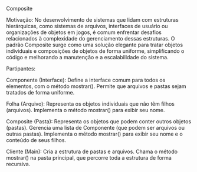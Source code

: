 Composite

Motivação: 
No desenvolvimento de sistemas que lidam com estruturas hierárquicas, como sistemas de arquivos, interfaces de usuário ou organizações de objetos em jogos, é comum enfrentar desafios relacionados à complexidade do gerenciamento dessas estruturas. O padrão Composite surge como uma solução elegante para tratar objetos individuais e composições de objetos de forma uniforme, simplificando o código e melhorando a manutenção e a escalabilidade do sistema.

Partipantes:

 Componente (Interface):
 Define a interface comum para todos os elementos, com o método mostrar().
 Permite que arquivos e pastas sejam tratados de forma uniforme.

Folha (Arquivo):
Representa os objetos individuais que não têm filhos (arquivos).
Implementa o método mostrar() para exibir seu nome.

Composite (Pasta):
Representa os objetos que podem conter outros objetos (pastas).
Gerencia uma lista de Componente (que podem ser arquivos ou outras pastas).
Implementa o método mostrar() para exibir seu nome e o conteúdo de seus filhos.

Cliente (Main):
Cria a estrutura de pastas e arquivos.
Chama o método mostrar() na pasta principal, que percorre toda a estrutura de forma recursiva.
